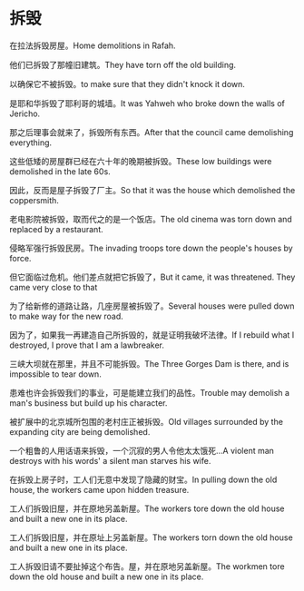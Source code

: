 # 拆毁

<p><span class="chinese">在拉法拆毁房屋。</span><span class="english">Home demolitions in Rafah.</span></p>

<p><span class="chinese">他们已拆毁了那幢旧建筑。</span><span class="english">They have torn off the old building.</span></p>

<p><span class="chinese">以确保它不被拆毁。</span><span class="english">to make sure that they didn't knock it down.</span></p>

<p><span class="chinese">是耶和华拆毁了耶利哥的城墙。</span><span class="english">It was Yahweh who broke down the walls of Jericho.</span></p>

<p><span class="chinese">那之后理事会就来了，拆毁所有东西。</span><span class="english">After that the council came demolishing everything.</span></p>

<p><span class="chinese">这些低矮的房屋群已经在六十年的晚期被拆毁。</span><span class="english">These low buildings were demolished in the late 60s.</span></p>

<p><span class="chinese">因此，反而是屋子拆毁了厂主。</span><span class="english">So that it was the house which demolished the coppersmith.</span></p>

<p><span class="chinese">老电影院被拆毁，取而代之的是一个饭店。</span><span class="english">The old cinema was torn down and replaced by a restaurant.</span></p>

<p><span class="chinese">侵略军强行拆毁民房。</span><span class="english">The invading troops tore down the people's houses by force.</span></p>

<p><span class="chinese">但它面临过危机。他们差点就把它拆毁了，</span><span class="english">But it came, it was threatened. They came very close to that</span></p>

<p><span class="chinese">为了给新修的道路让路，几座房屋被拆毁了。</span><span class="english">Several houses were pulled down to make way for the new road.</span></p>

<p><span class="chinese">因为了，如果我一再建造自己所拆毁的，就是证明我破坏法律。</span><span class="english">If I rebuild what I destroyed, I prove that I am a lawbreaker.</span></p>

<p><span class="chinese">三峡大坝就在那里，并且不可能拆毁。</span><span class="english">The Three Gorges Dam is there, and is impossible to tear down.</span></p>

<p><span class="chinese">患难也许会拆毁我们的事业，可是能建立我们的品性。</span><span class="english">Trouble may demolish a man's business but build up his character.</span></p>

<p><span class="chinese">被扩展中的北京城所包围的老村庄正被拆毁。</span><span class="english">Old villages surrounded by the expanding city are being demolished.</span></p>

<p><span class="chinese">一个粗鲁的人用话语来拆毁，一个沉寂的男人令他太太饿死…</span><span class="english">A violent man destroys with his words' a silent man starves his wife.</span></p>

<p><span class="chinese">在拆毁上房子时，工人们无意中发现了隐藏的财宝。</span><span class="english">In pulling down the old house, the workers came upon hidden treasure.</span></p>

<p><span class="chinese">工人们拆毁旧屋，并在原地另盖新屋。</span><span class="english">The workers tore down the old house and built a new one in its place.</span></p>

<p><span class="chinese">工人们拆毁旧屋，并在原址上另盖新屋。</span><span class="english">The workers torn down the old house and built a new one in its place.</span></p>

<p><span class="chinese">工人拆毁旧请不要扯掉这个布告。屋，并在原地另盖新屋。</span><span class="english">The workmen tore down the old house and built a new one in its place.</span></p>

